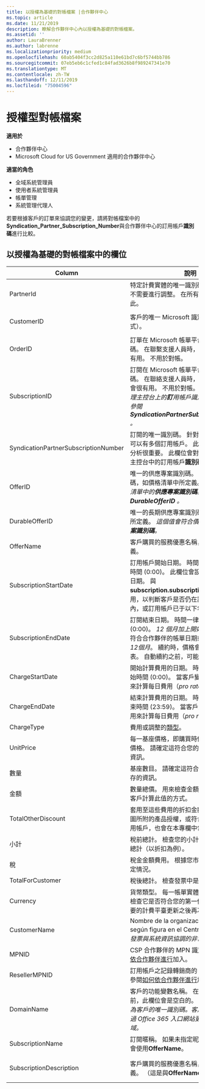 ```yaml
---
title: 以授權為基礎的對帳檔案 |合作夥伴中心
ms.topic: article
ms.date: 11/21/2019
description: 瞭解合作夥伴中心內以授權為基礎的對帳檔案。
ms.assetid: ''
author: LauraBrenner
ms.author: labrenne
ms.localizationpriority: medium
ms.openlocfilehash: 60ab5404f3cc2d825a110e61bd7c6bf5744bb786
ms.sourcegitcommit: 07eb5eb6c1cfed1c84fad3626b8f989247341e70
ms.translationtype: MT
ms.contentlocale: zh-TW
ms.lasthandoff: 12/11/2019
ms.locfileid: "75004596"
---
```

# <a name="license-based-reconciliation-files"></a>授權型對帳檔案

**適用於**

- 合作夥伴中心
- Microsoft Cloud for US Government 適用的合作夥伴中心

**適當的角色**
-   全域系統管理員
-   使用者系統管理員
-   帳單管理
-   系統管理代理人

若要根據客戶的訂單來協調您的變更，請將對帳檔案中的**Syndication_Partner_Subscription_Number**與合作夥伴中心的訂用帳戶**識別碼**進行比較。

## <a name="fields-in-license-based-reconciliation-files"></a>以授權為基礎的對帳檔案中的欄位

| Column | 說明 | 範例值 |
| ------ | ----------- | ------------ |
| PartnerId | 特定計費實體的唯一識別碼（GUID 格式）。 不需要進行調整。 在所有資料列中都是如此。 | *8ddd03642-測試-測試-測試-46b58d356b4e* |
| CustomerID | 客戶的唯一 Microsoft 識別碼（GUID 格式）。 | *12ABCD34-001A-BCD2-987C-3210ABCD5678* |
| OrderID | 訂單在 Microsoft 帳單平台中的唯一識別碼。 在聯繫支援人員時，識別訂單可能會很有用。 不用於對帳。 | *566890604832738111* |
| SubscriptionID | 訂閱在 Microsoft 帳單平台中的唯一識別碼。 在聯絡支援人員時，識別訂用帳戶可能會很有用。 不用於對帳。 *此值與合作夥伴管理主控台上的**訂**用帳戶識別碼不同。請改為參閱**SyndicationPartnerSubscriptionNumber** 。* | *usCBMgAAAAAAAAIA* |
| SyndicationPartnerSubscriptionNumber | 訂閱的唯一識別碼。 針對相同的方案，客戶可以有多個訂用帳戶。 此資料行對對帳檔案分析很重要。 此欄位會對應至合作夥伴管理主控台中的訂用帳戶**識別碼**。 | *fb977ab5-測試-測試-測試-24c8d9591708* |
| OfferID | 唯一的供應專案識別碼。 標準供應專案識別碼，如價格清單中所定義。 *此值不符合價格清單中的**供應專案識別碼**。請改為參閱**DurableOfferID** 。* | *FE616D64-E9A8-40EF-843F-152E9BBEF3D1* |
| DurableOfferID | 唯一的長期供應專案識別碼，如價格清單中所定義。 *這個值會符合價格清單中的**供應專案識別碼**。* | *1017D7F3-6D7F-4BFA-BDD8-79BC8F104E0C* |
| OfferName | 客戶購買的服務優惠名稱，如價目表中所定義。 | *Microsoft Office 365 （方案 E3）* |
| SubscriptionStartDate | 訂用帳戶開始日期。 時間一律是一天的開始時間 (0:00)。 此欄位會設定為提交訂單後的日期。 與**subscription.subscriptionenddate**搭配使用，以判斷客戶是否仍在訂用帳戶的第一年內，或訂用帳戶已于以下年度續訂。 | *2/1/2019 0:00* |
| SubscriptionEndDate | 訂閱結束日期。 時間一律是一天的開始時間 (0:00)。 *12 個月加上開始日期後的**x**天*，以符合合作夥伴的帳單日期或*從續約日期算起12個月*。 續約時，價格會更新至目前的價目表。 自動續約之前，可能需要與客戶連絡。 | *2/1/2019 0:00* |
| ChargeStartDate | 開始計算費用的日期。 時間一律是一天的開始時間 (0:00)。 當客戶變更基座號碼時，用來計算每日費用（*pro rata*費用）。 | *2/1/2019 0:00* |
| ChargeEndDate | 結束計算費用的日期。 時間一律是一天的結束時間 (23:59)。 當客戶變更基座號碼時，用來計算每日費用（*pro rata*費用）。 | *2/28/2019 23:59* |
| ChargeType | 費用或調整的[類型](recon-file-charge-types.md)。 | 請參閱[費用類型](recon-file-charge-types.md)。 |
| UnitPrice | 每一基座價格，即購買時價目表中所公佈的價格。 請確定這符合您的計費系統中儲存的資訊。 | *6.82* |
| 數量 | 基座數目。 請確定這符合您的計費系統中儲存的資訊。 | *2* |
| 金額 | 數量總價。 用來檢查金額計算是否符合您為客戶計算此值的方式。 | *13.32* |
| TotalOtherDiscount | 套用至這些費用的折扣金額。 專長認證或地圖所附的產品授權，或符合獎勵資格的新訂用帳戶，也會在本專欄中包含折扣金額。 | *2.32* |
| 小計 | 稅前總計。 檢查您的小計是否符合您的預期總計（以折扣為例）。 | *11* |
| 稅 | 稅金金額費用。 根據您市場的稅務規則和特定情況。 | *0* |
| TotalForCustomer | 稅後總計。 檢查發票中是否向您收取稅金。 | *11* |
| Currency | 貨幣類型。 每一帳單實體都只有一種貨幣。 檢查它是否符合您的第一個發票。 在任何主要的計費平臺更新之後再次檢查。 | *EUR* |
| CustomerName | Nombre de la organización del cliente, según figura en el Centro de partners. *將發票與系統資訊協調的非常重要欄位。* | *測試客戶 A* |
| MPNID | CSP 合作夥伴的 MPN 識別碼。 請參閱[如何依合作夥伴進行](use-the-reconciliation-files.md#itemize-reconciliation-files-by-partner)加入。 | *4390934* |
| ResellerMPNID | 訂用帳戶之記錄轉銷商的 MPN 識別碼。 請參閱[如何依合作夥伴進行](use-the-reconciliation-files.md#itemize-reconciliation-files-by-partner)加入。 | *4390934* |
| DomainName | 客戶的功能變數名稱。 在下一個帳單週期之前，此欄位會是空白的。 *請勿使用此欄位作為客戶的唯一識別碼。客戶/合作夥伴可以透過 Office 365 入口網站更新虛名或預設網域。* | *example.onmicrosoft.com* |
| SubscriptionName | 訂閱暱稱。 如果未指定昵稱，合作夥伴中心會使用**OfferName**。 | *PROJECT ONLINE* |
| SubscriptionDescription | 客戶購買的服務優惠名稱，如價目表中所定義。 （這是與**OfferName**相同的欄位）。 | *PROJECT ONLINE PREMIUM （不含 PROJECT CLIENT）* |
